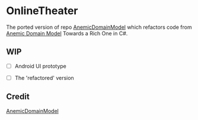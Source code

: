 # OnlineTheater

The ported version of repo [AnemicDomainModel](https://github.com/vkhorikov/AnemicDomainModel)
which refactors code from [Anemic Domain Model](https://www.martinfowler.com/bliki/AnemicDomainModel.html) Towards a Rich One in C#.

## WIP
- [ ] Android UI prototype 

- [ ] The 'refactored' version


## Credit
[AnemicDomainModel](https://github.com/vkhorikov/AnemicDomainModel)